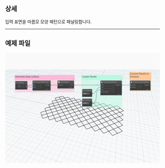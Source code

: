 ## 상세
입력 표면을 마름모 모양 패턴으로 패널링합니다.
___
## 예제 파일

![ByDiamonds](./Autodesk.DesignScript.Geometry.PanelSurface.ByDiamonds_img.jpg)

